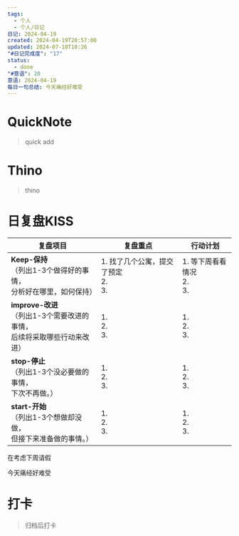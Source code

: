 ```yaml
---
tags:
  - 个人
  - 个人/日记
日记: 2024-04-19
created: 2024-04-19T20:57:00
updated: 2024-07-18T10:26
"#日记完成度": "17"
status:
  - done
"#意语": 20
意语: 2024-04-19
每日一句总结: 今天痛经好难受
---
```

# QuickNote
> quick add

# Thino
> thino

# 日复盘KISS
| **复盘项目**                                             | **复盘重点**                      | **行动计划**                 |
| ---------------------------------------------------- | ----------------------------- | ------------------------ |
| **Keep-保持**<br>（列出1-3个做得好的事情，<br>   分析好在哪里，如何保持）     | 1.  找了几个公寓，提交了预定<br>2. <br>3. | 1.  等下周看看情况<br>2. <br>3. |
| **improve-改进**<br>（列出1-3个需要改进的事情，<br>  后续将采取哪些行动来改进） | 1.  <br>2. <br>3.             | 1.  <br>2. <br>3.        |
| **stop-停止**<br>（列出1-3个没必要做的事情，<br>下次不再做。）            | 1.  <br>2. <br>3.             | 1.  <br>2. <br>3.        |
| **start-开始**<br>（列出1-3个想做却没做，<br>但接下来准备做的事情。）        | 1.  <br>2. <br>3.             | 1.  <br>2. <br>3.        |

在考虑下周请假

今天痛经好难受

# 打卡
> 归档后打卡


